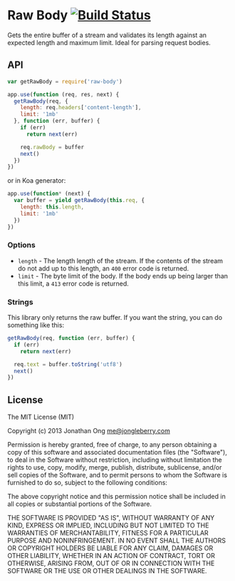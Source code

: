 # Raw Body [![Build Status](https://travis-ci.org/stream-utils/raw-body.png)](https://travis-ci.org/stream-utils/raw-body)

Gets the entire buffer of a stream and validates its length against an expected length and maximum limit.
Ideal for parsing request bodies.

## API

```js
var getRawBody = require('raw-body')

app.use(function (req, res, next) {
  getRawBody(req, {
    length: req.headers['content-length'],
    limit: '1mb'
  }, function (err, buffer) {
    if (err)
      return next(err)

    req.rawBody = buffer
    next()
  })
})
```

or in Koa generator:

```js
app.use(function* (next) {
  var buffer = yield getRawBody(this.req, {
    length: this.length,
    limit: '1mb'
  })
})
```

### Options

- `length` - The length length of the stream.
  If the contents of the stream do not add up to this length,
  an `400` error code is returned.
- `limit` - The byte limit of the body.
  If the body ends up being larger than this limit,
  a `413` error code is returned.

### Strings

This library only returns the raw buffer.
If you want the string,
you can do something like this:

```js
getRawBody(req, function (err, buffer) {
  if (err)
    return next(err)

  req.text = buffer.toString('utf8')
  next()
})
```

## License

The MIT License (MIT)

Copyright (c) 2013 Jonathan Ong me@jongleberry.com

Permission is hereby granted, free of charge, to any person obtaining a copy
of this software and associated documentation files (the "Software"), to deal
in the Software without restriction, including without limitation the rights
to use, copy, modify, merge, publish, distribute, sublicense, and/or sell
copies of the Software, and to permit persons to whom the Software is
furnished to do so, subject to the following conditions:

The above copyright notice and this permission notice shall be included in
all copies or substantial portions of the Software.

THE SOFTWARE IS PROVIDED "AS IS", WITHOUT WARRANTY OF ANY KIND, EXPRESS OR
IMPLIED, INCLUDING BUT NOT LIMITED TO THE WARRANTIES OF MERCHANTABILITY,
FITNESS FOR A PARTICULAR PURPOSE AND NONINFRINGEMENT. IN NO EVENT SHALL THE
AUTHORS OR COPYRIGHT HOLDERS BE LIABLE FOR ANY CLAIM, DAMAGES OR OTHER
LIABILITY, WHETHER IN AN ACTION OF CONTRACT, TORT OR OTHERWISE, ARISING FROM,
OUT OF OR IN CONNECTION WITH THE SOFTWARE OR THE USE OR OTHER DEALINGS IN
THE SOFTWARE.
